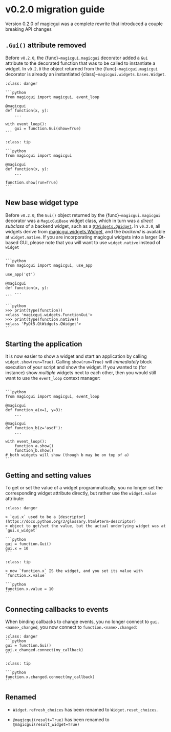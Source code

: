 # v0.2.0 migration guide

Version 0.2.0 of magicgui was a complete rewrite that introduced a couple
breaking API changes

## `.Gui()` attribute removed

Before `v0.2.0`, the {func}`~magicgui.magicgui` decorator added a `Gui` attribute to
the decorated function that was to be called to instantiate a widget.  In `v0.2.0`
the object returned from the {func}`~magicgui.magicgui` decorator is already an
instantiated {class}`~magicgui.widgets.bases.Widget`.

````{admonition} **Old Method 👎**
:class: danger

```python
from magicgui import magicgui, event_loop

@magicgui
def function(x, y):
    ...

with event_loop():
    gui = function.Gui(show=True)
```

````

````{admonition} **New Method 👍**
:class: tip

```python
from magicgui import magicgui

@magicgui
def function(x, y):
    ...

function.show(run=True)
```

````

## New base widget type

Before `v0.2.0`, the `Gui()` object returned by the {func}`~magicgui.magicgui`
decorator was a `MagicGuiBase` widget class, which in turn was a *direct
subclass* of a backend widget, such as a
[`QtWidgets.QWidget`](https://doc.qt.io/qt-5/qwidget.html).  In `v0.2.0`, all
widgets derive from [magicgui.widgets.Widget](magicgui.widgets.bases.Widget),
and the *backend* is available at `widget.native`.  If you are incorporating
magicgui widgets into a larger Qt-based GUI, please note that you will want
to use `widget.native` instead of `widget`

````{tip}

```python
from magicgui import magicgui, use_app

use_app('qt')

@magicgui
def function(x, y):
    ...
```

```python
>>> print(type(function))
<class 'magicgui.widgets.FunctionGui'>
>>> print(type(function.native))
<class 'PyQt5.QtWidgets.QWidget'>
```
````

## Starting the application

It is now easier to show a widget and start an application by calling
`widget.show(run=True)`. Calling `show(run=True)` will *immediately* block
execution of your script and show the widget.  If you wanted to (for instance)
show *multiple* widgets next to each other, then you would still want to use the
`event_loop` context manager:

````{tip}

```python
from magicgui import magicgui, event_loop

@magicgui
def function_a(x=1, y=3):
    ...

@magicgui
def function_b(z='asdf'):
    ...

with event_loop():
    function_a.show()
    function_b.show()
# both widgets will show (though b may be on top of a)
```

````

## Getting and setting values

To get or set the value of a widget programmatically, you no
longer set the corresponding widget attribute directly, but rather
use the `widget.value` attribute:

````{admonition} **Old Method 👎**
:class: danger

> `gui.x` used to be a [descriptor](https://docs.python.org/3/glossary.html#term-descriptor)
> object to get/set the value, but the actual underlying widget was at `gui.x_widget`

```python
gui = function.Gui()
gui.x = 10
```
````

````{admonition} **New Method 👍**
:class: tip

> now `function.x` IS the widget, and you set its value with `function.x.value`

```python
function.x.value = 10
```
````

## Connecting callbacks to events

When binding callbacks to change events, you no longer connect to
`gui.<name>_changed`, you now connect to `function.<name>.changed`:

````{admonition} **Old Method 👎**
:class: danger
```python
gui = function.Gui()
gui.x_changed.connect(my_callback)
```
````

````{admonition} **New Method 👍**
:class: tip

```python
function.x.changed.connect(my_callback)
```
````

## Renamed

- `Widget.refresh_choices` has been renamed to `Widget.reset_choices`.

- `@magicgui(result=True)` has been renamed to `@magicgui(result_widget=True)`
